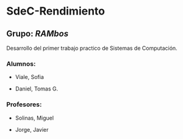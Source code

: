 # SdeC-Rendimiento

## Grupo: *RAMbos*

Desarrollo del primer trabajo practico de Sistemas de Computación.


### Alumnos:

- Viale, Sofia

- Daniel, Tomas G.

### Profesores:

- Solinas, Miguel

- Jorge, Javier
